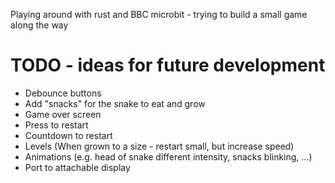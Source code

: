Playing around with rust and BBC microbit - trying to build a small game along the way

# TODO - ideas for future development
* Debounce buttons
* Add "snacks" for the snake to eat and grow
* Game over screen
* Press to restart
* Countdown to restart
* Levels (When grown to a size - restart small, but increase speed)
* Animations (e.g. head of snake different intensity, snacks blinking, ...)
* Port to attachable display